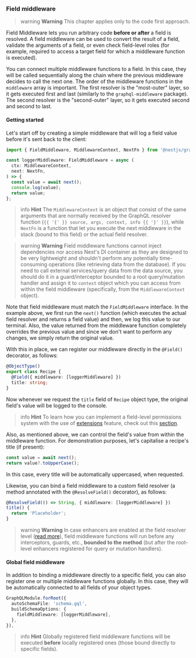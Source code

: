 ### Field middleware

> warning **Warning** This chapter applies only to the code first approach.

Field Middleware lets you run arbitrary code **before or after** a field is resolved. A field middleware can be used to convert the result of a field, validate the arguments of a field, or even check field-level roles (for example, required to access a target field for which a middleware function is executed).

You can connect multiple middleware functions to a field. In this case, they will be called sequentially along the chain where the previous middleware decides to call the next one. The order of the middleware functions in the `middleware` array is important. The first resolver is the "most-outer" layer, so it gets executed first and last (similarly to the `graphql-middleware` package). The second resolver is the "second-outer" layer, so it gets executed second and second to last.

#### Getting started

Let's start off by creating a simple middleware that will log a field value before it's sent back to the client:

```typescript
import { FieldMiddleware, MiddlewareContext, NextFn } from '@nestjs/graphql';

const loggerMiddleware: FieldMiddleware = async (
  ctx: MiddlewareContext,
  next: NextFn,
) => {
  const value = await next();
  console.log(value);
  return value;
};
```

> info **Hint** The `MiddlewareContext` is an object that consist of the same arguments that are normally received by the GraphQL resolver function (`{{ '{' }} source, args, context, info {{ '}' }}`), while `NextFn` is a function that let you execute the next middleware in the stack (bound to this field) or the actual field resolver.

> warning **Warning** Field middleware functions cannot inject dependencies nor access Nest's DI container as they are designed to be very lightweight and shouldn't perform any potentially time-consuming operations (like retrieving data from the database). If you need to call external services/query data from the data source, you should do it in a guard/interceptor bounded to a root query/mutation handler and assign it to `context` object which you can access from within the field middleware (specifically, from the `MiddlewareContext` object).

Note that field middleware must match the `FieldMiddleware` interface. In the example above, we first run the `next()` function (which executes the actual field resolver and returns a field value) and then, we log this value to our terminal. Also, the value returned from the middleware function completely overrides the previous value and since we don't want to perform any changes, we simply return the original value.

With this in place, we can register our middleware directly in the `@Field()` decorator, as follows:

```typescript
@ObjectType()
export class Recipe {
  @Field({ middleware: [loggerMiddleware] })
  title: string;
}
```

Now whenever we request the `title` field of `Recipe` object type, the original field's value will be logged to the console.

> info **Hint** To learn how you can implement a field-level permissions system with the use of [extensions](/graphql/extensions) feature, check out this [section](/graphql/extensions#using-custom-metadata).

Also, as mentioned above, we can control the field's value from within the middleware function. For demonstration purposes, let's capitalise a recipe's title (if present):

```typescript
const value = await next();
return value?.toUpperCase();
```

In this case, every title will be automatically uppercased, when requested.

Likewise, you can bind a field middleware to a custom field resolver (a method annotated with the `@ResolveField()` decorator), as follows:

```typescript
@ResolveField(() => String, { middleware: [loggerMiddleware] })
title() {
  return 'Placeholder';
}
```

> warning **Warning** In case enhancers are enabled at the field resolver level ([read more](/graphl//other-features#execute-enhancers-at-the-field-resolver-level)), field middleware functions will run before any interceptors, guards, etc., **bounded to the method** (but after the root-level enhancers registered for query or mutation handlers).

#### Global field middleware

In addition to binding a middleware directly to a specific field, you can also register one or multiple middleware functions globally. In this case, they will be automatically connected to all fields of your object types.

```typescript
GraphQLModule.forRoot({
  autoSchemaFile: 'schema.gql',
  buildSchemaOptions: {
    fieldMiddleware: [loggerMiddleware],
  },
}),
```

> info **Hint** Globally registered field middleware functions will be executed **before** locally registered ones (those bound directly to specific fields).
